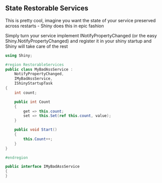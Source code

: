 ## State Restorable Services

This is pretty cool, imagine you want the state of your service preserved across restarts - Shiny does this in epic fashion

Simply turn your service implement INotifyPropertyChanged (or the easy Shiny.NotifyPropertyChanged) and register it in your shiny startup and Shiny will take care of the rest

```cs
using Shiny;

#region RestorableServices
public class MyBadAssService :
    NotifyPropertyChanged,
    IMyBadAssService,
    IShinyStartupTask
{
    int count;

    public int Count
    {
        get => this.count;
        set => this.Set(ref this.count, value);
    }

    public void Start()
    {
        this.Count++;
    }
}

#endregion

public interface IMyBadAssService
{
}
```
